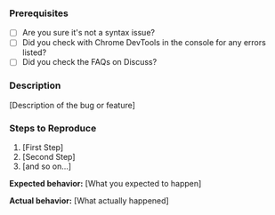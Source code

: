 ### Prerequisites
* [ ] Are you sure it's not a syntax issue?
* [ ] Did you check with Chrome DevTools in the console for any errors listed?
* [ ] Did you check the FAQs on Discuss?

### Description
[Description of the bug or feature]

### Steps to Reproduce
1. [First Step]
2. [Second Step]
3. [and so on...]

**Expected behavior:** 
[What you expected to happen]

**Actual behavior:** 
[What actually happened]
